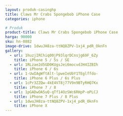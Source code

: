 ```yaml
---
layout: produk-casinghp
title: Claws Mr Crabs Spongebob iPhone Case
categories: iphone

# Produk
product-title: Claws Mr Crabs Spongebob iPhone Case
harga: 90000
sku: hn-0882
image-drive: 1dwuJH8za-ttNQ8ZPV-1xj4_pdR_OknFn
gallery:
  - url: 1huzjIRChiq00jP93lqrDCnsjg69F_6Zy
    title: iPhone 5 / 5s / SE
  - url: 1RLzae2d5GD0KUgsJei6mocvdJH4IZBIh
    title: iPhone 6 / 6s
  - url: 1-UwIAgWftAlt-lpweIeUbY1TEglffdo-
    title: iPhone 6 Plus / 6s Plus
  - url: 1cPr3ZZQw-4kE4V78j77V9n9BTyRHQ7Kx
    title: iPhone 7 / 8
  - url: 1pGADwOA5uQ-qTf14OzSWc6RHpP-oPLCJ
    title: iPhone 7 Plus / 8 Plus
  - url: 1dwuJH8za-ttNQ8ZPV-1xj4_pdR_OknFn
    title: iPhone X
---
```

